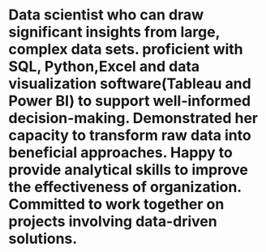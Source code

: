 # Data scientist who can draw significant insights from large, complex data sets. proficient with SQL, Python,Excel and data visualization software(Tableau and Power BI) to support well-informed decision-making. Demonstrated her capacity to transform raw data into beneficial approaches. Happy to provide analytical skills to improve the effectiveness of organization. Committed to work together on projects involving data-driven solutions.

